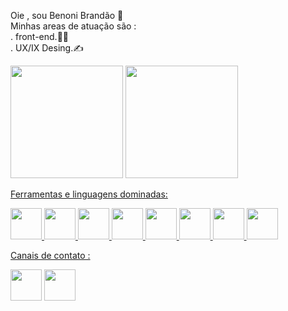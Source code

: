 Oie , sou Benoni Brandão 🦇
<br>
Minhas areas de atuação são : 
<br>
  . front-end.👨‍💻
<br>
  . UX/IX Desing.✍

  <div>
      <picture>
    <source
      srcset="https://github-readme-stats.vercel.app/api?username=beno99&show_icons=true&theme=dark"
      media="(prefers-color-scheme: dark)"
    />
    <img height="180em" src="https://github-readme-stats.vercel.app/api?username=beno99&show_icons=true" />
  </picture>
  <a href="https://github.com/beno99">
  <img height="180em" src="https://github-readme-stats.vercel.app/api/top-langs/?username=beno99&layout=compact&theme=dark"/>
</div>

 Ferramentas e linguagens dominadas: 
  <br>
<div>
<img height="50em" src="https://cdn.jsdelivr.net/gh/devicons/devicon@latest/icons/figma/figma-original.svg" />
<img height="50em" src="https://cdn.jsdelivr.net/gh/devicons/devicon@latest/icons/css3/css3-original.svg" />
<img  height="50em" src="https://cdn.jsdelivr.net/gh/devicons/devicon@latest/icons/html5/html5-original.svg" />
<img  height="50em"  src="https://cdn.jsdelivr.net/gh/devicons/devicon@latest/icons/javascript/javascript-plain.svg" />
<img   height="50em" src="https://cdn.jsdelivr.net/gh/devicons/devicon@latest/icons/illustrator/illustrator-line.svg" />
<img  height="50em" src="https://cdn.jsdelivr.net/gh/devicons/devicon@latest/icons/aftereffects/aftereffects-original.svg" />
<img  height="50em" src="https://cdn.jsdelivr.net/gh/devicons/devicon@latest/icons/photoshop/photoshop-original.svg" />
<img  height="50em" src="https://cdn.jsdelivr.net/gh/devicons/devicon@latest/icons/vscode/vscode-original-wordmark.svg" />

</div>

Canais de contato :
<br>
<div>
<a href="https://www.linkedin.com/in/benoni-brandão-b7b145247/" ><img height="50em"  src="https://cdn.jsdelivr.net/gh/devicons/devicon@latest/icons/linkedin/linkedin-original.svg"  /></a>
<a href="https://www.behance.net/benonibrandao">
  <img height="50em"  src="https://cdn.jsdelivr.net/gh/devicons/devicon@latest/icons/behance/behance-original.svg" />
</a>


</div>

